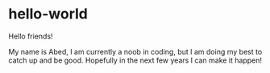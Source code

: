 # hello-world


Hello friends!

My name is Abed, I am currently a noob in coding, but I am doing my best to catch up and be good. Hopefully in the next few years I can make it happen!
